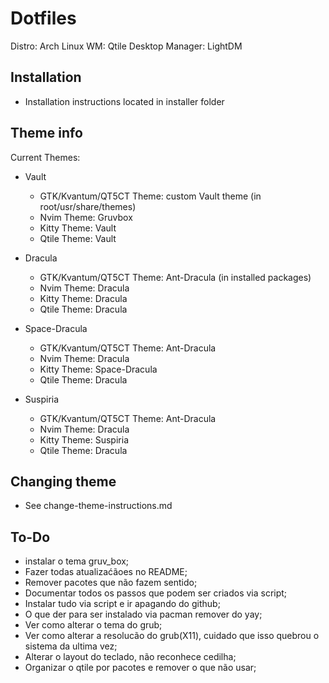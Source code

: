 # Dotfiles

Distro: Arch Linux
WM: Qtile
Desktop Manager: LightDM

## Installation

* Installation instructions located in installer folder

## Theme info

Current Themes:

* Vault
  * GTK/Kvantum/QT5CT Theme: custom Vault theme (in root/usr/share/themes)
  * Nvim Theme: Gruvbox
  * Kitty Theme: Vault
  * Qtile Theme: Vault

* Dracula
  * GTK/Kvantum/QT5CT Theme: Ant-Dracula (in installed packages)
  * Nvim Theme: Dracula
  * Kitty Theme: Dracula
  * Qtile Theme: Dracula

* Space-Dracula
  * GTK/Kvantum/QT5CT Theme: Ant-Dracula
  * Nvim Theme: Dracula
  * Kitty Theme: Space-Dracula
  * Qtile Theme: Dracula

* Suspiria
  * GTK/Kvantum/QT5CT Theme: Ant-Dracula
  * Nvim Theme: Dracula
  * Kitty Theme: Suspiria
  * Qtile Theme: Dracula

## Changing theme

 * See change-theme-instructions.md


## To-Do
  * instalar o tema gruv_box;
  * Fazer todas atualizaćãoes no README;
  * Remover pacotes que não fazem sentido;
  * Documentar todos os passos que podem ser criados via script;
  * Instalar tudo via script e ir apagando do github;
  * O que der para ser instalado via pacman remover do yay;
  * Ver como alterar o tema do grub;
  * Ver como alterar a resolucão do grub(X11), cuidado que isso quebrou o sistema da ultima vez;
  * Alterar o layout do teclado, não reconhece cedilha;
  * Organizar o qtile por pacotes e remover o que não usar;
